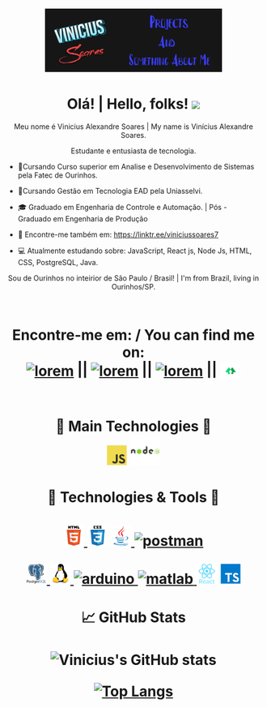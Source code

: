 <h1 align="center" ><img src="https://github.com/viniciussoares7/viniciussoares7/blob/main/header-readme.png" alt="header" style="zoom:50%;" width="700px" height="auto"/></h1>

<div><h1 align="center"> 
Olá! | Hello, folks! <img src="https://raw.githubusercontent.com/MartinHeinz/MartinHeinz/master/wave.gif" width="30px">
  </div></h1> 
<p align="center"> 
Meu nome é Vinicius Alexandre Soares | My name is Vinícius Alexandre Soares.
  
<p align="center"> Estudante e entusiasta de tecnologia. 

- 🚀Cursando Curso superior em Analise e Desenvolvimento de Sistemas pela Fatec de Ourinhos.
- 🚀Cursando Gestão em Tecnologia EAD pela Uniasselvi.

- 🎓 Graduado em Engenharia de Controle e Automação. | Pós - Graduado em Engenharia de Produção

- 📌 Encontre-me também em: https://linktr.ee/viniciussoares7

- 💻 Atualmente estudando sobre: JavaScript, React js, Node Js, HTML, CSS, PostgreSQL, Java.



<p align="center"> Sou de Ourinhos no inteirior de São Paulo / Brasil! | I'm from Brazil, living in Ourinhos/SP.</p>

<br>
<h1 align="center"> Encontre-me em: / You can find me on: <br> <a href="https://www.linkedin.com/in/soaresvinicius7/" target="blank"><img align="center" src="https://raw.githubusercontent.com/rahuldkjain/github-profile-readme-generator/master/src/images/icons/Social/linked-in-alt.svg" alt="lorem" height="30" width="40" /></a> || <a href="https://www.youtube.com/channel/UCQLZT8XeiefUDy7Tg3wammg" target="blank"><img align="center" src="https://raw.githubusercontent.com/rahuldkjain/github-profile-readme-generator/master/src/images/icons/Social/youtube.svg" alt="lorem" height="30" width="40" /></a> || <a href="https://www.instagram.com/vinisoares7/" target="blank"><img align="center" src="https://raw.githubusercontent.com/rahuldkjain/github-profile-readme-generator/master/src/images/icons/Social/instagram.svg" alt="lorem" height="30" width="40" /></a> || <a href="https://linktr.ee/viniciussoares7" target="blank"><img align="center" src="https://github.com/viniciussoares7/viniciussoares7/blob/main/Assets/linktree.png" alt="Lintr.ee" height="30" width="40" /></a></h1>
<br>

<h1 align="center" >🔧 Main Technologies 🔧 <br>
<a href="https://developer.mozilla.org/en-US/docs/Web/JavaScript" target="_blank"> <img src="https://raw.githubusercontent.com/devicons/devicon/master/icons/javascript/javascript-original.svg" alt="javascript" width="40" height="40"/></a> <a href="https://nodejs.org" target="_blank"> <img src="https://raw.githubusercontent.com/devicons/devicon/master/icons/nodejs/nodejs-original-wordmark.svg" alt="nodejs" width="60" height="60"/> </a>
<h1 align="center" >🔧 Technologies & Tools 🔧</h1>
<div><h1 align="center"> 
<a href="https://www.w3.org/html/" target="_blank"> <img src="https://raw.githubusercontent.com/devicons/devicon/master/icons/html5/html5-original-wordmark.svg" alt="html5" width="40" height="40"/> <a href="https://www.w3schools.com/css/" target="_blank"> <img src="https://raw.githubusercontent.com/devicons/devicon/master/icons/css3/css3-original-wordmark.svg" alt="css3" width="40" height="40"/></a>  <a href="https://www.java.com" target="_blank"> <img src="https://raw.githubusercontent.com/devicons/devicon/master/icons/java/java-original.svg" alt="java" width="40" height="40"/> </a>  <a href="https://postman.com" target="_blank"> <img src="https://www.vectorlogo.zone/logos/getpostman/getpostman-icon.svg" alt="postman" width="40" height="40"/> </a> 
  
 <a href="https://www.postgresql.org" target="_blank"> <img src="https://raw.githubusercontent.com/devicons/devicon/master/icons/postgresql/postgresql-original-wordmark.svg" alt="postgresql" width="40" height="40"/> </a> <a href="https://www.linux.org/" target="_blank"> <img src="https://raw.githubusercontent.com/devicons/devicon/master/icons/linux/linux-original.svg" alt="linux" width="40" height="40"/> </a> <a href="https://www.arduino.cc/" target="_blank"> <img src="https://cdn.worldvectorlogo.com/logos/arduino-1.svg" alt="arduino" width="40" height="40"/> </a> <a href="https://www.mathworks.com/" target="_blank"> <img src="https://upload.wikimedia.org/wikipedia/commons/2/21/Matlab_Logo.png" alt="matlab" width="40" height="40"/> </a> <a href="https://reactjs.org/" target="_blank"> <img src="https://raw.githubusercontent.com/devicons/devicon/master/icons/react/react-original-wordmark.svg" alt="react" width="40" height="40"/></a>
  <a><img src="https://github.com/devicons/devicon/blob/master/icons/typescript/typescript-original.svg" alt="react" width="40" height="40"/></a>
  
   </h1> </div>

  



<h1 align="center" > &#x1f4c8; GitHub Stats</h1>

<div><h1 align="center"> 

![Vinicius's GitHub stats](https://github-readme-stats.vercel.app/api?username=viniciussoares7&show_icons=true&theme=dark) 



[![Top Langs](https://github-readme-stats.vercel.app/api/top-langs/?username=viniciussoares7&show_icons=true&theme=dark)](https://github.com/anuraghazra/github-readme-stats)
  
  
  
 </h1> </div>





<!-- links to social media icons -->

<!-- icons with padding -->

[1.1]: http://i.imgur.com/tXSoThF.png "twitter icon with padding"
[2.1]: http://i.imgur.com/0o48UoR.png "github icon with padding"

<!-- icons without padding -->

[1.2]: http://i.imgur.com/wWzX9uB.png "twitter icon without padding"
[2.2]: http://i.imgur.com/9I6NRUm.png "github icon without padding"
[3.2]: https://raw.githubusercontent.com/MartinHeinz/MartinHeinz/master/linkedin-3-16.png "LinkedIn icon without padding"


<!-- links to your social media accounts -->

[1]: https://twitter.com/
[2]: https://github.com/viniciussoares7
[3]: https://www.linkedin.com/in/soaresvinicius7/

<!-- Resources -->
<!-- Icons: https://simpleicons.org/ -->
<!-- GitHub Stats: https://github.com/anuraghazra/github-readme-stats -->
<!-- Emojis: https://emojipedia.org/emoji/ -->
<!-- HTML Emojis: https://www.fileformat.info/index.htm -->
<!-- Shields: https://shields.io/ -->
<!-- Awesome GitHub Profile README: https://github.com/abhisheknaiidu/awesome-github-profile-readme -->

<!-- README BASED ON https://towardsdatascience.com/build-a-stunning-readme-for-your-github-profile-9b80434fe5d7 -->

